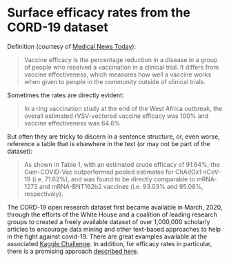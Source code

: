 # Surface efficacy rates from the CORD-19 dataset

Definition (courtesy of [Medical News Today](https://www.medicalnewstoday.com/articles/what-is-vaccine-efficacy)):
> Vaccine efficacy is the percentage reduction in a disease in a group of people who received a vaccination in a clinical trial. It differs from vaccine effectiveness, which measures how well a vaccine works when given to people in the community outside of clinical trials.

Sometimes the rates are directly evident:
>In a ring vaccination study at the end of the West Africa outbreak, the overall estimated rVSV-vectored vaccine efficacy was 100% and vaccine effectiveness was 64.6%

But often they are tricky to discern in a sentence structure, or, even worse, reference a table that is elsewhere in the text (or may not be part of the dataset):
> As shown in Table 1, with an estimated crude efficacy of 91.64%, the Gam-COVID-Vac outperformed pooled estimates for ChAdOx1 nCoV-19 (i.e. 71.62%), and was found to be directly comparable to mRNA-1273 and mRNA-BNT162b2 vaccines (i.e. 93.03% and 95.08%, respectively).

The CORD-19 open research dataset first became available in March, 2020, through the efforts of the White House and a coalition of leading research groups 
to created a freely available dataset of over 1,000,000 scholarly articles to encourage data mining and other text-based approaches to help in the fight against 
covid-19. There are great examples available at the associated [Kaggle Challenge](https://www.kaggle.com/datasets/allen-institute-for-ai/CORD-19-research-challenge).
In addition, for efficacy rates in particular, there is a promising approach 
[described here](https://bmcmedinformdecismak.biomedcentral.com/articles/10.1186/s12911-019-0970-1).
